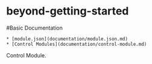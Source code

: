 # beyond-getting-started

#Basic Documentation

    * [module.json](documentation/module.json.md)
    * [Control Modules](documentation/control-module.md)


Control Module.

